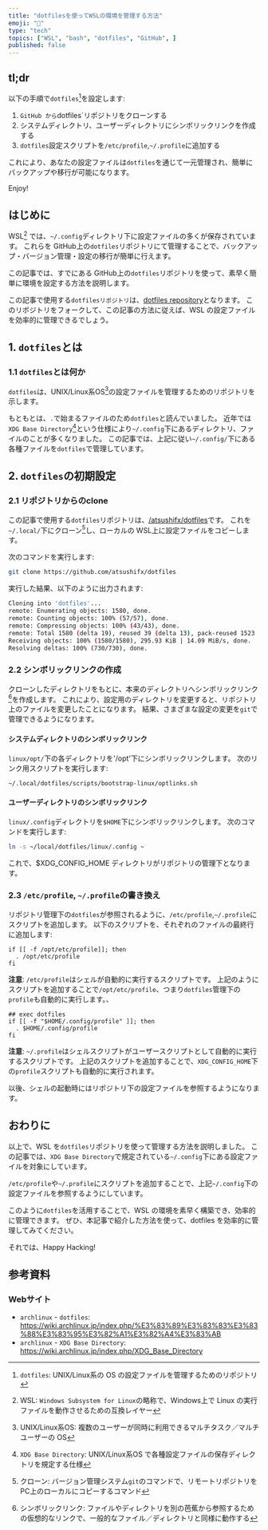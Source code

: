 ```yaml
---
title: "dotfilesを使ってWSLの環境を管理する方法"
emoji: "🐧"
type: "tech"
topics: ["WSL", "bash", "dotfiles", "GitHub", ]
published: false
---
```


## tl;dr

以下の手順で`dotfiles`[^1]を設定します:

1. `GitHub から`dotfiles`リポジトリをクローンする
2. システムディレクトリ、ユーザーディレクトリにシンボリックリンクを作成する
3. `dotfiles`設定スクリプトを`/etc/profile`,`~/.profile`に追加する

これにより、あなたの設定ファイルは`dotfiles`を通じて一元管理され、簡単にバックアップや移行が可能になります。

Enjoy!

## はじめに

WSL[^2] では、`~/.config`ディレクトリ下に設定ファイルの多くが保存されています。
これらを GitHub上の`dotfiles`リポジトリにて管理することで、バックアップ・バージョン管理・設定の移行が簡単に行えます。

この記事では、すでにある GitHub上の`dotfiles`リポジトリを使って、素早く簡単に環境を設定する方法を説明します。

この記事で使用する`dotfilesリポジトリ`は、[dotfiles repository](https://github.com/atsushifx/dotfiles)となります。
このリポジトリをフォークして、この記事の方法に従えば、WSL の設定ファイルを効率的に管理できるでしょう。

## 1. `dotfiles`とは

### 1.1 `dotfiles`とは何か

`dotfiles`は、UNIX/Linux系OS[^3]の設定ファイルを管理するためのリポジトリを示します。

もともとは、`.`で始まるファイルのため`dotfiles`と読んでいました。
近年では`XDG Base Directory`[^4]という仕様により`~/.config`下にあるディレクトリ、ファイルのことが多くなりました。
この記事では、上記に従い`~/.config/`下にある各種ファイルを`dotfiles`で管理しています。

## 2. `dotfiles`の初期設定

### 2.1 リポジトリからのclone

この記事で使用する`dotfiles`リポジトリは、[/atsushifx/dotfiles](https://github.com/atsushifx/dotfiles)です。
これを`~/.local/`下にクローン[^5]し、ローカルの WSL上に設定ファイルをコピーします。

次のコマンドを実行します:

```bash
git clone https://github.com/atsushifx/dotfiles
```

実行した結果、以下のように出力されます:

```bash
Cloning into 'dotfiles'...
remote: Enumerating objects: 1580, done.
remote: Counting objects: 100% (57/57), done.
remote: Compressing objects: 100% (43/43), done.
remote: Total 1580 (delta 19), reused 39 (delta 13), pack-reused 1523
Receiving objects: 100% (1580/1580), 295.93 KiB | 14.09 MiB/s, done.
Resolving deltas: 100% (730/730), done.
```

### 2.2 シンボリックリンクの作成

クローンしたディレクトリをもとに、本来のディレクトリへシンボリックリンク[^6]を作成します。
これにより、設定用のディレクトリを変更すると、リポジトリ上のファイルを変更したことになります。
結果、さまざまな設定の変更を`git`で管理できるようになります。

#### システムディレクトリのシンボリックリンク

`linux/opt/`下の各ディレクトリを'/opt'下にシンボリックリンクします。
次のリンク用スクリプトを実行します:

```bash
~/.local/dotfiles/scripts/bootstrap-linux/optlinks.sh
```

#### ユーザーディレクトリのシンボリックリンク

`linux/.config`ディレクトリを`$HOME`下にシンボリックリンクします。
次のコマンドを実行します:

```bash
ln -s ~/local/dotfiles/linux/.config ~
```

これで、$XDG_CONFIG_HOME ディレクトリがリポジトリの管理下となります。

### 2.3 `/etc/profile`, `~/.profile`の書き換え

リポジトリ管理下の`dotfiles`が参照されるように、`/etc/profile`,`~/.profile`にスクリプトを追加します。
以下のスクリプトを、それぞれのファイルの最終行に追加します:

```bash: /etc/profile
if [[ -f /opt/etc/profile]]; then
  . /opt/etc/profile
fi
```

**注意**:
`/etc/profile`はシェルが自動的に実行するスクリプトです。
上記のようにスクリプトを追加することで`/opt/etc/profile`、つまり`dotfiles`管理下の`profile`も自動的に実行します。、

```bash: ~/.profile
## exec dotfiles
if [[ -f "$HOME/.config/profile" ]]; then
  . $HOME/.config/profile
fi
```

**注意**:
`~/.profile`はシェルスクリプトがユーザースクリプトとして自動的に実行するスクリプトです。
上記のスクリプトを追加することで、`XDG_CONFIG_HOME`下の`profile`スクリプトも自動的に実行されます。

以後、シェルの起動時にはリポジトリ下の設定ファイルを参照するようになります。

## おわりに

以上で、WSL を`dotfiles`リポジトリを使って管理する方法を説明しました。
この記事では、`XDG Base Directory`で規定されている`~/.config`下にある設定ファイルを対象にしています。

`/etc/profile`や`~/.profile`にスクリプトを追加することで、上記`~/.config`下の設定ファイルを参照するようにしています。

このように`dotfiles`を活用することで、WSL の環境を素早く構築でき、効率的に管理できます。
ぜひ、本記事で紹介した方法を使って、dotfiles を効率的に管理してみてください。

それでは、Happy Hacking!

## 参考資料

### Webサイト

- `archlinux` - `dotfiles`: <https://wiki.archlinux.jp/index.php/%E3%83%89%E3%83%83%E3%83%88%E3%83%95%E3%82%A1%E3%82%A4%E3%83%AB>
- `archlinux` - `XDG Base Directory`: <https://wiki.archlinux.jp/index.php/XDG_Base_Directory>

[^1]: `dotfiles`: UNIX/Linux系の OS の設定ファイルを管理するためのリポジトリ

[^2]: WSL: `Windows Subsystem for Linux`の略称で、Windows上で Linux の実行ファイルを動作させるための互換レイヤー

[^3]: UNIX/Linux系OS: 複数のユーザーが同時に利用できるマルチタスク／マルチユーザーの OS

[^4]: `XDG Base Directory`: UNIX/Linux系OS で各種設定ファイルの保存ディレクトリを規定する仕様

[^5]: クローン: バージョン管理システム`git`のコマンドで、リモートリポジトリを PC上のローカルにコピーするコマンド

[^6]: シンボリックリンク: ファイルやディレクトリを別の芭蕉から参照するための仮想的なリンクで、一般的なファイル／ディレクトリと同様に動作する
